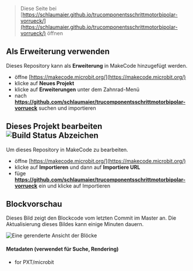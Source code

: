 
> Diese Seite bei [https://schlaumaier.github.io/trucomponentsschrittmotorbipolar-vorrueck/](https://schlaumaier.github.io/trucomponentsschrittmotorbipolar-vorrueck/) öffnen

## Als Erweiterung verwenden

Dieses Repository kann als **Erweiterung** in MakeCode hinzugefügt werden.

* öffne [https://makecode.microbit.org/](https://makecode.microbit.org/)
* klicke auf **Neues Projekt**
* klicke auf **Erweiterungen** unter dem Zahnrad-Menü
* nach **https://github.com/schlaumaier/trucomponentsschrittmotorbipolar-vorrueck** suchen und importieren

## Dieses Projekt bearbeiten ![Build Status Abzeichen](https://github.com/schlaumaier/trucomponentsschrittmotorbipolar-vorrueck/workflows/MakeCode/badge.svg)

Um dieses Repository in MakeCode zu bearbeiten.

* öffne [https://makecode.microbit.org/](https://makecode.microbit.org/)
* klicke auf **Importieren** und dann auf **Importiere URL**
* füge **https://github.com/schlaumaier/trucomponentsschrittmotorbipolar-vorrueck** ein und klicke auf Importieren

## Blockvorschau

Dieses Bild zeigt den Blockcode vom letzten Commit im Master an.
Die Aktualisierung dieses Bildes kann einige Minuten dauern.

![Eine gerenderte Ansicht der Blöcke](https://github.com/schlaumaier/trucomponentsschrittmotorbipolar-vorrueck/raw/master/.github/makecode/blocks.png)

#### Metadaten (verwendet für Suche, Rendering)

* for PXT/microbit
<script src="https://makecode.com/gh-pages-embed.js"></script><script>makeCodeRender("{{ site.makecode.home_url }}", "{{ site.github.owner_name }}/{{ site.github.repository_name }}");</script>
